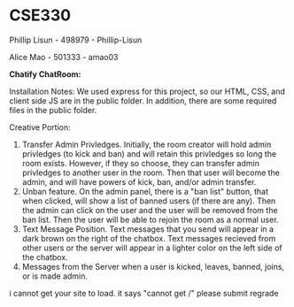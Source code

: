 
# CSE330
Phillip Lisun - 498979 - Phillip-Lisun

Alice Mao - 501333 - amao03

**Chatify ChatRoom:**

Installation Notes: We used express for this project, so our HTML, CSS, and client side JS are in the public folder. In addition, there are some required files in the public folder.

Creative Portion: 

1. Transfer Admin Privledges. Initially, the room creator will hold admin privledges (to kick and ban) and will retain this privledges so long the room exists. However, if they so choose, they can transfer admin privledges to another user in the room. Then that user will become the admin, and will have powers of kick, ban, and/or admin transfer.
2. Unban feature. On the admin panel, there is a "ban list" button, that when clicked, will show a list of banned users (if there are any). Then the admin can click on the user and the user will be removed from the  ban list. Then the user will be able to rejoin the room as a normal user. 
3. Text Message Position. Text messages that you send will appear in a dark brown on the right of the chatbox. Text messages recieved from other users or the server will appear in a lighter color on the left side of the chatbox. 
4. Messages from the Server when a user is kicked, leaves, banned, joins, or is made admin.


i cannot get your site to load. it says "cannot get /" please submit regrade
